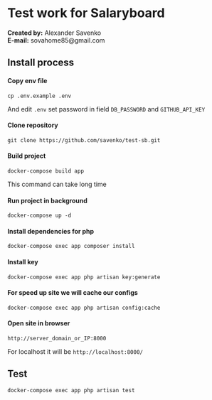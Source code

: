 # Test work for Salaryboard

<p>
<strong>Created by:</strong> Alexander Savenko<br/>
<strong>E-mail:</strong> sovahome85@gmail.com
</p>

## Install process

#### Copy env file
```
cp .env.example .env
```
And edit `.env` set password in field ``DB_PASSWORD`` and ``GITHUB_API_KEY``
#### Clone repository
```
git clone https://github.com/savenko/test-sb.git
```
#### Build project
````
docker-compose build app
````
This command can take long time

#### Run project in background

```
docker-compose up -d
```

#### Install dependencies for php
```
docker-compose exec app composer install
```

#### Install key
```
docker-compose exec app php artisan key:generate
```

#### For speed up site we will cache our configs
```
docker-compose exec app php artisan config:cache
```

#### Open site in browser

```
http://server_domain_or_IP:8000
```
For localhost it will be ``http://localhost:8000/``

## Test
``
docker-compose exec app php artisan test
``

